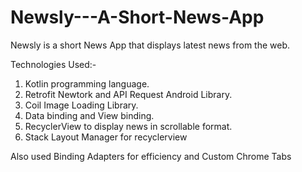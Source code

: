 # Newsly---A-Short-News-App

Newsly is a short News App that displays latest news from the web.

Technologies Used:-

  1. Kotlin programming language.
  2. Retrofit Newtork and API Request Android Library.
  3. Coil Image Loading Library.
  4. Data binding and View binding.
  5. RecyclerView to display news in scrollable format.
  6. Stack Layout Manager for recyclerview
  
  
  Also used Binding Adapters for efficiency and Custom Chrome Tabs

  

